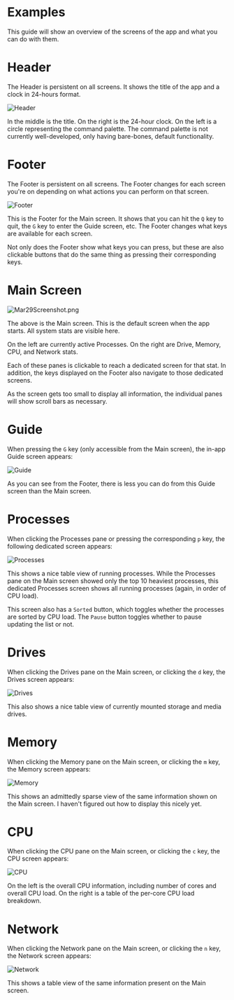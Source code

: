 # Examples 

This guide will show an overview of the screens of the app and what you can do with them.

# Header

The Header is persistent on all screens. It shows the title of the app and a clock in 24-hours format.

![Header](images/Header.png)

In the middle is the title. On the right is the 24-hour clock. On the left is a circle representing the command palette.
The command palette is not currently well-developed, only having bare-bones, default functionality.

# Footer

The Footer is persistent on all screens. The Footer changes for each screen you're on depending on what
actions you can perform on that screen.

![Footer](images/Footer.png)

This is the Footer for the Main screen. It shows that you can hit the `Q` key to quit, the `G` key to enter the Guide 
screen, etc. The Footer changes what keys are available for each screen.

Not only does the Footer show what keys you can press, but these are also clickable buttons that do the same thing
as pressing their corresponding keys.

# Main Screen

![Mar29Screenshot.png](images/Mar29Screenshot.png)

The above is the Main screen. This is the default screen when the app starts. All system stats are visible here.

On the left are currently active Processes. On the right are Drive, Memory, CPU, and Network stats.

Each of these panes is clickable to reach a dedicated screen for that stat. In addition, the keys displayed on the Footer
also navigate to those dedicated screens.

As the screen gets too small to display all information, the individual panes will show scroll bars as necessary.

# Guide

When pressing the `G` key (only accessible from the Main screen), the in-app Guide screen appears:

![Guide](images/Guide_Screen.png)

As you can see from the Footer, there is less you can do from this Guide screen than the Main screen.

# Processes

When clicking the Processes pane or pressing the corresponding `p` key, the following dedicated screen appears:

![Processes](images/Process_Screen.png)

This shows a nice table view of running processes. While the Processes pane on the Main screen showed only the top 10
heaviest processes, this dedicated Processes screen shows all running processes (again, in order of CPU load).

This screen also has a `Sorted` button, which toggles whether the processes are sorted by CPU load.
The `Pause` button toggles whether to pause updating the list or not.

# Drives

When clicking the Drives pane on the Main screen, or clicking the `d` key, the Drives screen appears:

![Drives](images/Drive_Screen.png)

This also shows a nice table view of currently mounted storage and media drives.

# Memory

When clicking the Memory pane on the Main screen, or clicking the `m` key, the Memory screen appears:

![Memory](images/Memory_Screen.png)

This shows an admittedly sparse view of the same information shown on the Main screen. I haven't figured out how to
display this nicely yet.

# CPU

When clicking the CPU pane on the Main screen, or clicking the `c` key, the CPU screen appears:

![CPU](images/CPU_Screen.png)

On the left is the overall CPU information, including number of cores and overall CPU load.
On the right is a table of the per-core CPU load breakdown.

# Network

When clicking the Network pane on the Main screen, or clicking the `n` key, the Network screen appears:

![Network](images/Network_Screen.png)

This shows a table view of the same information present on the Main screen.

